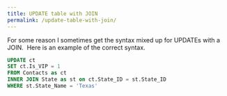 ```yaml
---
title: UPDATE table with JOIN
permalink: /update-table-with-join/
---
```


For some reason I sometimes get the syntax mixed up for UPDATEs with a JOIN.  Here is an example of the correct syntax.

```sql
UPDATE ct
SET ct.Is_VIP = 1
FROM Contacts as ct
INNER JOIN State as st on ct.State_ID = st.State_ID
WHERE st.State_Name = 'Texas'
```
